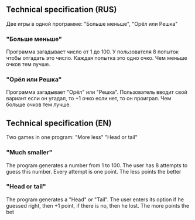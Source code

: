 ## Technical specification (RUS)
Две игры в одной программе: "Больше меньше", "Орёл или Решка"

### "Больше меньше"
Программа загадывает число от 1 до 100. У пользователя 8 попыток чтобы отгадать это число. Каждая попытка это одно очко.
Чем меньше очков тем лучше.

### "Орёл или Решка"
Программа загадывает "Орёл" или "Решка". Пользователь вводит свой вариант если он угадал, то +1 очко если нет, то он проиграл.
Чем больше очков тем лучше.


## Technical specification (EN)
Two games in one program: "More less" "Head or tail"

### "Much smaller"
The program generates a number from 1 to 100. The user has 8 attempts to guess this number. Every attempt is one point.
The less points the better

### "Head or tail"
The program generates a "Head" or "Tail". The user enters its option if he guessed right, then +1 point, if there is no, then he lost.
The more points the bet